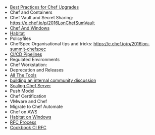 * [Best Practices for Chef Upgrades](London-2016-Best-Practices-for-Chef-Upgrades)
* Chef and Containers
* Chef Vault and Secret Sharing: https://e.chef.io/p/2016LonChefSumVault
* [Chef And Windows](London-2016-Chef-Windows)
* [Habitat](London-2016-Habitat-and-Chef)
* Policyfiles
* ChefSpec Organisational tips and tricks:  https://e.chef.io/p/2016lon-summit-chefspec
* [CI/CD Pipelines](London-2016-CI-CD-Pipelines)
* Regulated Environments
* Chef Workstation:
* Deprecation and Releases
* [All The Tools](London-2016-All-the-Tools)
* [building an internal community discussion](London-2016-Building-Internal-Community)
* [Scaling Chef Server](London-2016-Scaling-Chef-Server)
* Push Model
* Chef Certification
* VMware and Chef
* Migrate to Chef Automate
* Chef on AWS
* [Habitat on Windows](Habitat-on-Windows)
* [RFC Process](London-2016-RFC-Process)
* [Cookbook CI RFC](London-2016-Cookbook-CI-RFC)
